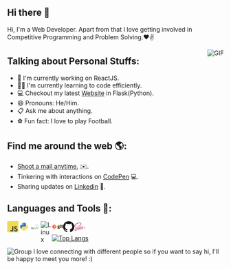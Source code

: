 **Hi there 👋**
---

Hi, I'm a Web Developer. Apart from that I love getting involved in Competitive Programming and Problem Solving.❤✌

<img align="right" alt="GIF" src="https://media.giphy.com/media/USV0ym3bVWQJJmNu3N/giphy.gif" />

**Talking about Personal Stuffs:**
---

- 🔭 I'm currently working on ReactJS.
- 👨‍💻 I'm currently learning to code efficiently.
- 💻 Checkout my latest [Website](https://predictgenics.herokuapp.com/) in Flask(Python).
- 😄 Pronouns: He/Him.
- 📋 Ask me about anything.
- ⚽ Fun fact: I love to play Football.

**Find me around the web 🌎:**
---

- <a href="mailto:yashgoyalg400@gmail.com">Shoot a mail anytime.</a> ✉️.
- Tinkering with interactions on [CodePen](https://codepen.io/devilyash) 💻.
- Sharing updates on [Linkedin](www.linkedin.com/in/yash-goyal16) 📎.

**Languages and Tools 🔖:**
---

<img align="left" alt="JavaScript" width="26px" src="https://raw.githubusercontent.com/github/explore/80688e429a7d4ef2fca1e82350fe8e3517d3494d/topics/javascript/javascript.png"/> <img align="left" alt="Python" width="26px" src="https://raw.githubusercontent.com/github/explore/80688e429a7d4ef2fca1e82350fe8e3517d3494d/topics/python/python.png"/> <img align="left" alt="MySQL" width="26px" src="https://raw.githubusercontent.com/github/explore/80688e429a7d4ef2fca1e82350fe8e3517d3494d/topics/mysql/mysql.png"/> <img align="left" alt="Linux" width="26px" src="https://img.icons8.com/color/48/000000/linux.png"/> <img align="left" alt="Git" width="26px" src="https://raw.githubusercontent.com/github/explore/80688e429a7d4ef2fca1e82350fe8e3517d3494d/topics/git/git.png" /> <img align="left" alt="GitHub" width="26px" src="https://raw.githubusercontent.com/github/explore/78df643247d429f6cc873026c0622819ad797942/topics/github/github.png"/> <img align="left" alt="Sass" width="26px" src="https://raw.githubusercontent.com/github/explore/80688e429a7d4ef2fca1e82350fe8e3517d3494d/topics/sass/sass.png"/>
<br/>

[![Top Langs](https://github-readme-stats.vercel.app/api/top-langs/?username=Devilyash&layout=compact&&langs_count=5&&hide=matlab,java,roff)](https://github.com/Devilyash/github-readme-stats)

<img alt="Group" src="https://user-images.githubusercontent.com/39237928/118360558-f041af80-b5a5-11eb-92bb-5829dae82484.png" height="30px" width="30px"/> I love connecting with different people so if you want to say hi, I'll be happy to meet you more! :)
